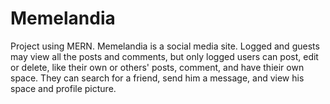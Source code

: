 # Memelandia
Project using MERN.
Memelandia is a social media site. Logged and guests may view all the posts and comments, but only logged users can post, edit or delete, like their own or others' posts, comment, and have thieir own space. They can search for a friend, send him a message, and view his space and profile picture.

